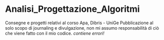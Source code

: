 # Analisi_Progettazione_Algoritmi
Consegne e progetti relativi al corso Apa, Dibris - UniGe
Pubblicazione al solo scopo di journaling e divulgazione, non mi assumo responsabilità di ciò che viene fatto con il mio codice.
*contiene errori!*
